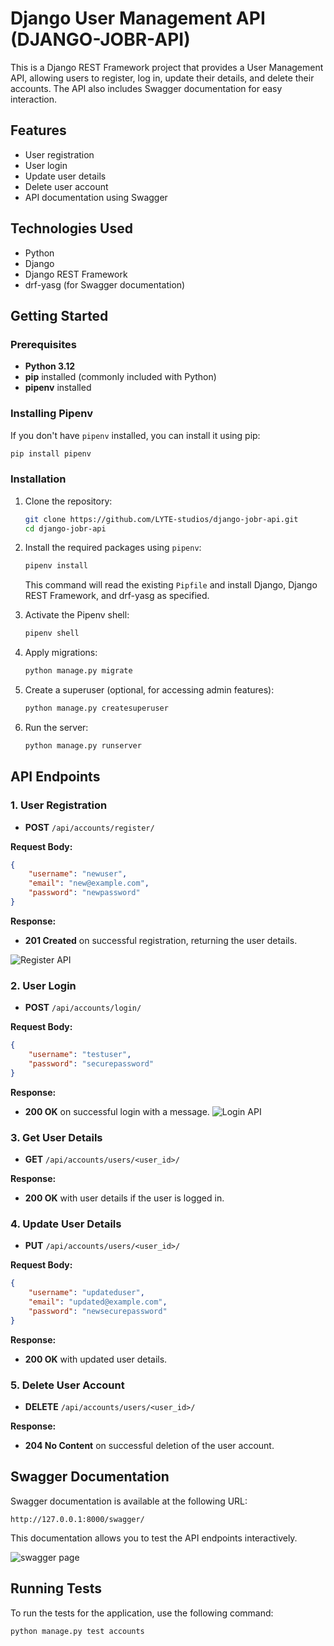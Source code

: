 
# Django User Management API (DJANGO-JOBR-API)

This is a Django REST Framework project that provides a User Management API, allowing users to register, log in, update their details, and delete their accounts. The API also includes Swagger documentation for easy interaction.

## Features

- User registration
- User login
- Update user details
- Delete user account
- API documentation using Swagger

## Technologies Used

- Python
- Django
- Django REST Framework
- drf-yasg (for Swagger documentation)

## Getting Started

### Prerequisites

- **Python 3.12**
- **pip** installed (commonly included with Python)
- **pipenv** installed

### Installing Pipenv

If you don't have `pipenv` installed, you can install it using pip:

```bash
pip install pipenv
```

### Installation

1. Clone the repository:

   ```bash
   git clone https://github.com/LYTE-studios/django-jobr-api.git
   cd django-jobr-api
   ```

2. Install the required packages using `pipenv`:

   ```bash
   pipenv install
   ```

   This command will read the existing `Pipfile` and install Django, Django REST Framework, and drf-yasg as specified.

3. Activate the Pipenv shell:

   ```bash
   pipenv shell
   ```

4. Apply migrations:

   ```bash
   python manage.py migrate
   ```

5. Create a superuser (optional, for accessing admin features):

   ```bash
   python manage.py createsuperuser
   ```

6. Run the server:

   ```bash
   python manage.py runserver
   ```

## API Endpoints

### 1. User Registration

- **POST** `/api/accounts/register/`
  
**Request Body:**

```json
{
    "username": "newuser",
    "email": "new@example.com",
    "password": "newpassword"
}
```

**Response:**

- **201 Created** on successful registration, returning the user details.

![Register API](https://awesomescreenshot.s3.amazonaws.com/image/2631307/51764602-f86ecdbe2f913812bc5b4e92a075727a.png?X-Amz-Algorithm=AWS4-HMAC-SHA256&X-Amz-Credential=AKIAJSCJQ2NM3XLFPVKA%2F20241126%2Fus-east-1%2Fs3%2Faws4_request&X-Amz-Date=20241126T185608Z&X-Amz-Expires=28800&X-Amz-SignedHeaders=host&X-Amz-Signature=a93ace125ccba11312b7f0f4025fc221852c2de957471b37deb43a2f93b74993)
### 2. User Login

- **POST** `/api/accounts/login/`
  
**Request Body:**

```json
{
    "username": "testuser",
    "password": "securepassword"
}
```
**Response:**

- **200 OK** on successful login with a message.
![Login API](https://awesomescreenshot.s3.amazonaws.com/image/2631307/51764682-ae8fecb59cc85cbc980be220c40f3dd9.png?X-Amz-Algorithm=AWS4-HMAC-SHA256&X-Amz-Credential=AKIAJSCJQ2NM3XLFPVKA%2F20241126%2Fus-east-1%2Fs3%2Faws4_request&X-Amz-Date=20241126T185950Z&X-Amz-Expires=28800&X-Amz-SignedHeaders=host&X-Amz-Signature=4fb1ad0b6943f34e44faa45077f5aae0da4455622cd2d938af8f103547454cd0)


### 3. Get User Details

- **GET** `/api/accounts/users/<user_id>/`

**Response:**

- **200 OK** with user details if the user is logged in.

### 4. Update User Details

- **PUT** `/api/accounts/users/<user_id>/`

**Request Body:**

```json
{
    "username": "updateduser",
    "email": "updated@example.com",
    "password": "newsecurepassword"
}
```

**Response:**

- **200 OK** with updated user details.

### 5. Delete User Account

- **DELETE** `/api/accounts/users/<user_id>/`

**Response:**

- **204 No Content** on successful deletion of the user account.

## Swagger Documentation

Swagger documentation is available at the following URL:

```
http://127.0.0.1:8000/swagger/
```

This documentation allows you to test the API endpoints interactively.

![swagger page](https://awesomescreenshot.s3.amazonaws.com/image/2631307/51764357-627f731745c2aade5422fb2509929c4a.png?X-Amz-Algorithm=AWS4-HMAC-SHA256&X-Amz-Credential=AKIAJSCJQ2NM3XLFPVKA%2F20241126%2Fus-east-1%2Fs3%2Faws4_request&X-Amz-Date=20241126T184901Z&X-Amz-Expires=28800&X-Amz-SignedHeaders=host&X-Amz-Signature=b8cb7812edc7a2fed5df663d5d96097be9e8057102349d18d97d02d8df4c37e9)

## Running Tests

To run the tests for the application, use the following command:

```bash
python manage.py test accounts
```
